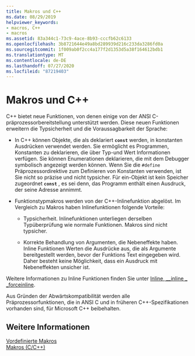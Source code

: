 ```yaml
---
title: Makros und C++
ms.date: 08/29/2019
helpviewer_keywords:
- macros, C++
- macros
ms.assetid: 83a344c1-73c9-4ace-8b93-cccfb62c6133
ms.openlocfilehash: 3b8721644e49a8bd289939d216c233da3286fd0a
ms.sourcegitcommit: 1f009ab0f2cc4a177f2d1353d5a38f164612bdb1
ms.translationtype: MT
ms.contentlocale: de-DE
ms.lasthandoff: 07/27/2020
ms.locfileid: "87219403"
---
```

# <a name="macros-and-c"></a>Makros und C++

C++ bietet neue Funktionen, von denen einige von der ANSI C-präprozessorbereitstellung unterstützt werden. Diese neuen Funktionen erweitern die Typsicherheit und die Voraussagbarkeit der Sprache:

- In C++ können Objekte, die als deklariert **`const`** werden, in konstanten Ausdrücken verwendet werden. Sie ermöglicht es Programmen, Konstanten zu deklarieren, die über Typ-und Wert Informationen verfügen. Sie können Enumerationen deklarieren, die mit dem Debugger symbolisch angezeigt werden können. Wenn Sie die `#define` Präprozessordirektive zum Definieren von Konstanten verwenden, ist Sie nicht so präzise und nicht typsicher. Für ein-Objekt ist kein Speicher zugeordnet **`const`** , es sei denn, das Programm enthält einen Ausdruck, der seine Adresse annimmt.

- Funktionstypmakros werden von der C++-Inlinefunktion abgelöst. Im Vergleich zu Makros haben Inlinefunktionen folgende Vorteile:

  - Typsicherheit. Inlinefunktionen unterliegen derselben Typüberprüfung wie normale Funktionen. Makros sind nicht typsicher.

  - Korrekte Behandlung von Argumenten, die Nebeneffekte haben. Inline Funktionen Werten die Ausdrücke aus, die als Argumente bereitgestellt werden, bevor der Funktions Text eingegeben wird. Daher besteht keine Möglichkeit, dass ein Ausdruck mit Nebeneffekten unsicher ist.

Weitere Informationen zu Inline Funktionen finden Sie unter [Inline, __inline \_ _forceinline](../cpp/inline-functions-cpp.md).

Aus Gründen der Abwärtskompatibilität werden alle Präprozessorfunktionen, die in ANSI C und in früheren C++-Spezifikationen vorhanden sind, für Microsoft C++ beibehalten.

## <a name="see-also"></a>Weitere Informationen

[Vordefinierte Makros](../preprocessor/predefined-macros.md)\
[Makros (C/C++)](../preprocessor/macros-c-cpp.md)
